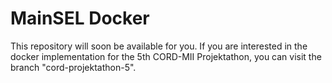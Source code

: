 # MainSEL Docker
This repository will soon be available for you. If you are interested in the docker implementation for the 5th CORD-MII Projektathon, you can visit the branch "cord-projektathon-5".
